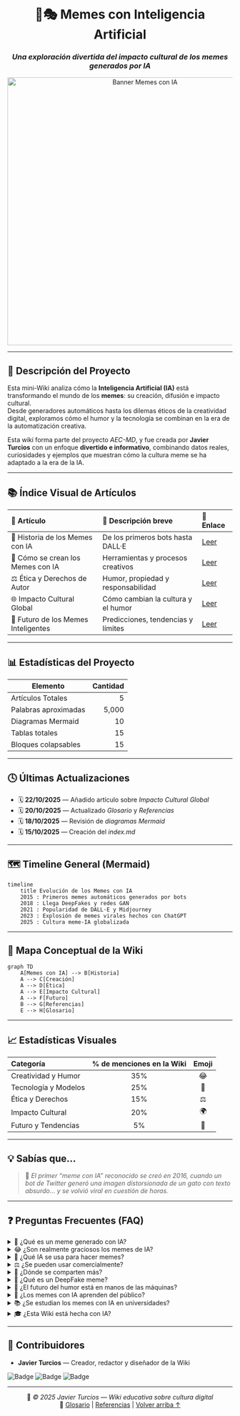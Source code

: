 <div align="center">

# 🧠🎭 Memes con Inteligencia Artificial  
### *Una exploración divertida del impacto cultural de los memes generados por IA*  

<img src="recursos/imagenes/banner-memes-ia.png" alt="Banner Memes con IA" width="600"/>

</div>

---

## 🧩 Descripción del Proyecto

Esta mini-Wiki analiza cómo la **Inteligencia Artificial (IA)** está transformando el mundo de los **memes**: su creación, difusión e impacto cultural.  
Desde generadores automáticos hasta los dilemas éticos de la creatividad digital, exploramos cómo el humor y la tecnología se combinan en la era de la automatización creativa.

Esta wiki forma parte del proyecto *AEC-MD*, y fue creada por **Javier Turcios** con un enfoque **divertido e informativo**, combinando datos reales, curiosidades y ejemplos que muestran cómo la cultura meme se ha adaptado a la era de la IA.

---

## 📚 Índice Visual de Artículos

| 🧾 Artículo | 💬 Descripción breve | 🔗 Enlace |
|:------------|:--------------------|:----------|
| 🤖 Historia de los Memes con IA | De los primeros bots hasta DALL·E | [Leer](articulo-1.md) |
| 🎨 Cómo se crean los Memes con IA | Herramientas y procesos creativos | [Leer](articulo-2.md) |
| ⚖️ Ética y Derechos de Autor | Humor, propiedad y responsabilidad | [Leer](articulo-3.md) |
| 🌐 Impacto Cultural Global | Cómo cambian la cultura y el humor | [Leer](articulo-4.md) |
| 🚀 Futuro de los Memes Inteligentes | Predicciones, tendencias y límites | [Leer](articulo-5.md) |

---

## 📊 Estadísticas del Proyecto

| Elemento | Cantidad |
|-----------|-----------:|
| Artículos Totales | 5 |
| Palabras aproximadas | 5,000 |
| Diagramas Mermaid | 10 |
| Tablas totales | 15 |
| Bloques colapsables | 15 |

---

## 🕓 Últimas Actualizaciones

- 🗓 **22/10/2025** — Añadido artículo sobre *Impacto Cultural Global*  
- 🗓 **20/10/2025** — Actualizado *Glosario* y *Referencias*  
- 🗓 **18/10/2025** — Revisión de *diagramas Mermaid*  
- 🗓 **15/10/2025** — Creación del *index.md*  

---

## 🗺️ Timeline General (Mermaid)

```mermaid
timeline
    title Evolución de los Memes con IA
    2015 : Primeros memes automáticos generados por bots
    2018 : Llega DeepFakes y redes GAN
    2021 : Popularidad de DALL·E y Midjourney
    2023 : Explosión de memes virales hechos con ChatGPT
    2025 : Cultura meme-IA globalizada
```

---

## 🧠 Mapa Conceptual de la Wiki

```mermaid
graph TD
    A[Memes con IA] --> B[Historia]
    A --> C[Creación]
    A --> D[Ética]
    A --> E[Impacto Cultural]
    A --> F[Futuro]
    B --> G[Referencias]
    E --> H[Glosario]
```

---

## 📈 Estadísticas Visuales

| Categoría | % de menciones en la Wiki | Emoji |
|:------------|:--------------------------:|:------:|
| Creatividad y Humor | 35% | 😂 |
| Tecnología y Modelos | 25% | 🤖 |
| Ética y Derechos | 15% | ⚖️ |
| Impacto Cultural | 20% | 🌍 |
| Futuro y Tendencias | 5% | 🚀 |

---

## 💡 Sabías que...

> 🧩 *El primer “meme con IA” reconocido se creó en 2016, cuando un bot de Twitter generó una imagen distorsionada de un gato con texto absurdo… y se volvió viral en cuestión de horas.*  

---

## ❓ Preguntas Frecuentes (FAQ)

<details>
<summary>🤔 ¿Qué es un meme generado con IA?</summary>
Es una imagen o video creado total o parcialmente por una inteligencia artificial.
</details>

<details>
<summary>😂 ¿Son realmente graciosos los memes de IA?</summary>
Depende del modelo… algunos son oro puro, otros son puro caos 😅
</details>

<details>
<summary>🧠 ¿Qué IA se usa para hacer memes?</summary>
Modelos como DALL·E, Midjourney o ChatGPT combinados con editores de texto e imagen.
</details>

<details>
<summary>⚖️ ¿Se pueden usar comercialmente?</summary>
Depende de la licencia del modelo y del contenido generado.
</details>

<details>
<summary>📱 ¿Dónde se comparten más?</summary>
En Reddit, X (Twitter), y comunidades de Discord dedicadas a arte generativo.
</details>

<details>
<summary>📸 ¿Qué es un DeepFake meme?</summary>
Un video alterado con IA para parodiar situaciones o personajes populares.
</details>

<details>
<summary>🚀 ¿El futuro del humor está en manos de las máquinas?</summary>
Quizás... pero todavía necesitamos humanos para reírnos de lo absurdo.
</details>

<details>
<summary>💬 ¿Los memes con IA aprenden del público?</summary>
Sí, algunos sistemas usan retroalimentación para mejorar su estilo.
</details>

<details>
<summary>📚 ¿Se estudian los memes con IA en universidades?</summary>
Sí, como parte de la cultura digital y la comunicación mediada por algoritmos.
</details>

<details>
<summary>🎓 ¿Esta Wiki está hecha con IA?</summary>
Exactamente… y con mucho humor humano 😁
</details>

---

## 👥 Contribuidores

- **Javier Turcios** — Creador, redactor y diseñador de la Wiki  

![Badge](https://img.shields.io/badge/Hecho_con_💡_y_😂-MemesIA-blue)
![Badge](https://img.shields.io/badge/Versión-1.0-green)
![Badge](https://img.shields.io/badge/Estado-En%20progreso-yellow)

---

<div align="center">

📘 *© 2025 Javier Turcios — Wiki educativa sobre cultura digital*  
🔗 [Glosario](glosario.md) | [Referencias](referencias.md) | [Volver arriba ↑](#🧠🎭-memes-con-inteligencia-artificial)

</div>
